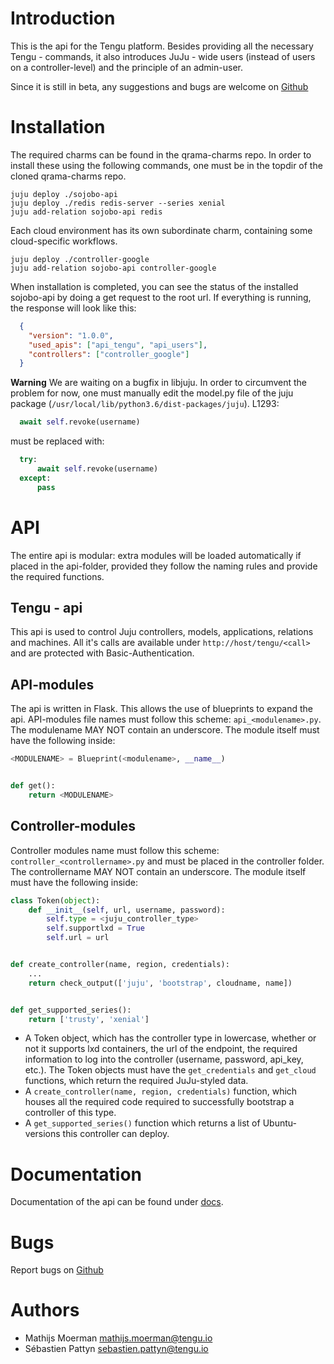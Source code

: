 # Introduction
This is the api for the Tengu platform. Besides providing all the necessary Tengu - commands, it also introduces
JuJu - wide users (instead of users on a controller-level) and the principle of an admin-user.

Since it is still in beta, any suggestions and bugs are welcome on [Github](https://github.com/tengu-team/layer-sojobo/issues)

# Installation
The required charms can be found in the qrama-charms repo. In order to install these using the following commands, one must be in the topdir of the cloned qrama-charms repo.
```
juju deploy ./sojobo-api
juju deploy ./redis redis-server --series xenial
juju add-relation sojobo-api redis
```
Each cloud environment has its own subordinate charm, containing some cloud-specific workflows.
```
juju deploy ./controller-google
juju add-relation sojobo-api controller-google
```
When installation is completed, you can see the status of the installed sojobo-api by doing a get request to the root url. If everything is running, the response will look like this:
```json
  {
    "version": "1.0.0",
    "used_apis": ["api_tengu", "api_users"],
    "controllers": ["controller_google"]
  }
```
**Warning**
We are waiting on a bugfix in libjuju. In order to circumvent the problem for now, one must manually edit the model.py file of the juju package (`/usr/local/lib/python3.6/dist-packages/juju`).
L1293:
```python
  await self.revoke(username)
```
must be replaced with:
```python
  try:
      await self.revoke(username)
  except:
      pass
```


# API
The entire api is modular: extra modules will be loaded automatically if placed in the api-folder, provided they
follow the naming rules and provide the required functions.

## Tengu - api
This api is used to control Juju controllers, models, applications, relations and machines. All it's calls are available under
`http://host/tengu/<call>` and are protected with Basic-Authentication.

## API-modules
The api is written in Flask. This allows the use of blueprints to expand the api. API-modules file names must follow
this scheme: `api_<modulename>.py`. The modulename MAY NOT contain an underscore. The module itself must have the following
inside:
```python
<MODULENAME> = Blueprint(<modulename>, __name__)


def get():
    return <MODULENAME>
```

## Controller-modules
Controller modules name must follow this scheme: `controller_<controllername>.py` and must be placed in the controller folder.
The controllername MAY NOT contain an underscore. The module itself must have the following inside:
```python
class Token(object):
    def __init__(self, url, username, password):
        self.type = <juju_controller_type>
        self.supportlxd = True
        self.url = url


def create_controller(name, region, credentials):
    ...
    return check_output(['juju', 'bootstrap', cloudname, name])


def get_supported_series():
    return ['trusty', 'xenial']
```

* A Token object, which has the controller type in lowercase, whether or not it supports lxd containers, the url of the endpoint, the required information to log into the controller (username, password, api_key, etc.). The Token objects must have the `get_credentials` and `get_cloud` functions, which return the required JuJu-styled data.
* A `create_controller(name, region, credentials)` function, which houses all the required code required to successfully bootstrap a controller of this type.
* A `get_supported_series()` function which returns a list of Ubuntu-versions this controller can deploy.

# Documentation
Documentation of the api can be found under [docs](docs).  

# Bugs
Report bugs on [Github](https://github.com/Qrama/Sojobo-api/issues)

# Authors
- Mathijs Moerman <mathijs.moerman@tengu.io>
- Sébastien Pattyn <sebastien.pattyn@tengu.io>
